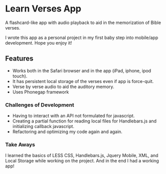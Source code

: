 # Learn Verses App #

A flashcard-like app with audio playback to aid in the memorization of Bible verses.

I wrote this app as a personal project in my first baby step into mobile/app development. Hope you enjoy it!

## Features ##
* Works both in the Safari browser and in the app (iPad, iphone, ipod touch).
* It has persistent local storage of the verses even if app is force-quit.
* Verse by verse audio to aid the auditory memory.
* Uses Phonegap framework

### Challenges of Development ###
* Having to interact with an API not formulated for javascript.
* Creating a partial function for reading local files for Handlebars.js and initializing callback javascript.
* Refactoring and optimizing my code again and again.

### Take Aways ###
 I learned the basics of LESS CSS, Handlebars.js, Jquery Mobile, XML, and Local Storage while working on the project. And in the end I had a working app!